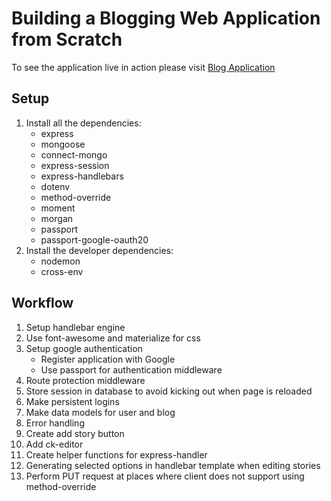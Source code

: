 # Building a Blogging Web Application from Scratch

To see the application live in action please visit [Blog Application](https://blog-application-2020.herokuapp.com/)

## Setup
1. Install all the dependencies:
	* express
	* mongoose
	* connect-mongo
	* express-session
	* express-handlebars
	* dotenv
	* method-override
	* moment
	* morgan
	* passport
	* passport-google-oauth20
1. Install the developer dependencies:
	* nodemon
	* cross-env

## Workflow
1. Setup handlebar engine
1. Use font-awesome and materialize for css
1. Setup google authentication
	* Register application with Google
	* Use passport for authentication middleware
1. Route protection middleware
1. Store session in database to avoid kicking out when page is reloaded
1. Make persistent logins
1. Make data models for user and blog
1. Error handling
1. Create add story button
1. Add ck-editor
1. Create helper functions for express-handler
1. Generating selected options in handlebar template when editing stories
1. Perform PUT request at places where client does not support using method-override


